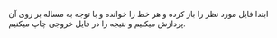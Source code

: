 ابتدا فایل مورد نظر را باز کرده و هر خط را خوانده و با توجه به مساله بر روی آن پردازش میکنیم و نتیجه را در فایل خروجی چاپ میکنیم.
